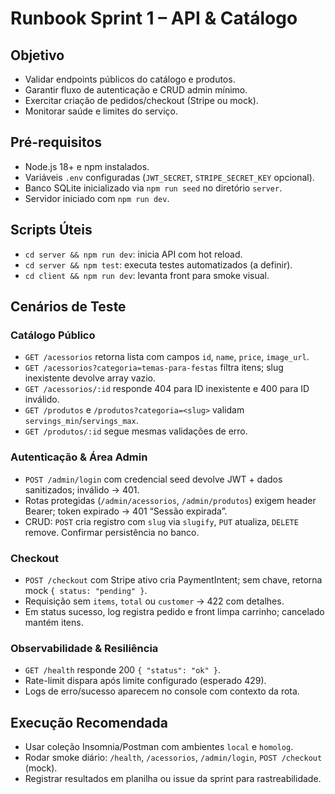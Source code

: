 # Runbook Sprint 1 – API & Catálogo

## Objetivo
- Validar endpoints públicos do catálogo e produtos.
- Garantir fluxo de autenticação e CRUD admin mínimo.
- Exercitar criação de pedidos/checkout (Stripe ou mock).
- Monitorar saúde e limites do serviço.

## Pré-requisitos
- Node.js 18+ e npm instalados.
- Variáveis `.env` configuradas (`JWT_SECRET`, `STRIPE_SECRET_KEY` opcional).
- Banco SQLite inicializado via `npm run seed` no diretório `server`.
- Servidor iniciado com `npm run dev`.

## Scripts Úteis
- `cd server && npm run dev`: inicia API com hot reload.
- `cd server && npm test`: executa testes automatizados (a definir).
- `cd client && npm run dev`: levanta front para smoke visual.

## Cenários de Teste

### Catálogo Público
- `GET /acessorios` retorna lista com campos `id`, `name`, `price`, `image_url`.
- `GET /acessorios?categoria=temas-para-festas` filtra itens; slug inexistente devolve array vazio.
- `GET /acessorios/:id` responde 404 para ID inexistente e 400 para ID inválido.
- `GET /produtos` e `/produtos?categoria=<slug>` validam `servings_min`/`servings_max`.
- `GET /produtos/:id` segue mesmas validações de erro.

### Autenticação & Área Admin
- `POST /admin/login` com credencial seed devolve JWT + dados sanitizados; inválido → 401.
- Rotas protegidas (`/admin/acessorios`, `/admin/produtos`) exigem header Bearer; token expirado → 401 “Sessão expirada”.
- CRUD: `POST` cria registro com `slug` via `slugify`, `PUT` atualiza, `DELETE` remove. Confirmar persistência no banco.

### Checkout
- `POST /checkout` com Stripe ativo cria PaymentIntent; sem chave, retorna mock `{ status: "pending" }`.
- Requisição sem `items`, `total` ou `customer` → 422 com detalhes.
- Em status sucesso, log registra pedido e front limpa carrinho; cancelado mantém itens.

### Observabilidade & Resiliência
- `GET /health` responde 200 `{ "status": "ok" }`.
- Rate-limit dispara após limite configurado (esperado 429).
- Logs de erro/sucesso aparecem no console com contexto da rota.

## Execução Recomendada
- Usar coleção Insomnia/Postman com ambientes `local` e `homolog`.
- Rodar smoke diário: `/health`, `/acessorios`, `/admin/login`, `POST /checkout` (mock).
- Registrar resultados em planilha ou issue da sprint para rastreabilidade.
